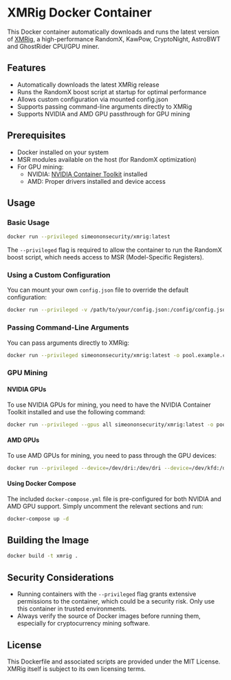 # XMRig Docker Container

This Docker container automatically downloads and runs the latest version of [XMRig](https://github.com/xmrig/xmrig), a high-performance RandomX, KawPow, CryptoNight, AstroBWT and GhostRider CPU/GPU miner.

## Features

- Automatically downloads the latest XMRig release
- Runs the RandomX boost script at startup for optimal performance
- Allows custom configuration via mounted config.json
- Supports passing command-line arguments directly to XMRig
- Supports NVIDIA and AMD GPU passthrough for GPU mining

## Prerequisites

- Docker installed on your system
- MSR modules available on the host (for RandomX optimization)
- For GPU mining:
  - NVIDIA: [NVIDIA Container Toolkit](https://github.com/NVIDIA/nvidia-docker) installed
  - AMD: Proper drivers installed and device access

## Usage

### Basic Usage

```bash
docker run --privileged simeononsecurity/xmrig:latest
```

The `--privileged` flag is required to allow the container to run the RandomX boost script, which needs access to MSR (Model-Specific Registers).

### Using a Custom Configuration

You can mount your own `config.json` file to override the default configuration:

```bash
docker run --privileged -v /path/to/your/config.json:/config/config.json simeononsecurity/xmrig:latest
```

### Passing Command-Line Arguments

You can pass arguments directly to XMRig:

```bash
docker run --privileged simeononsecurity/xmrig:latest -o pool.example.com:3333 -u YOUR_WALLET_ADDRESS -p x -k
```

### GPU Mining

#### NVIDIA GPUs

To use NVIDIA GPUs for mining, you need to have the NVIDIA Container Toolkit installed and use the following command:

```bash
docker run --privileged --gpus all simeononsecurity/xmrig:latest -o pool.example.com:3333 -u YOUR_WALLET_ADDRESS -p x -k --cuda
```

#### AMD GPUs

To use AMD GPUs for mining, you need to pass through the GPU devices:

```bash
docker run --privileged --device=/dev/dri:/dev/dri --device=/dev/kfd:/dev/kfd simeononsecurity/xmrig:latest -o pool.example.com:3333 -u YOUR_WALLET_ADDRESS -p x -k --opencl
```

#### Using Docker Compose

The included `docker-compose.yml` file is pre-configured for both NVIDIA and AMD GPU support. Simply uncomment the relevant sections and run:

```bash
docker-compose up -d
```

## Building the Image

```bash
docker build -t xmrig .
```

## Security Considerations

- Running containers with the `--privileged` flag grants extensive permissions to the container, which could be a security risk. Only use this container in trusted environments.
- Always verify the source of Docker images before running them, especially for cryptocurrency mining software.

## License

This Dockerfile and associated scripts are provided under the MIT License. XMRig itself is subject to its own licensing terms.
